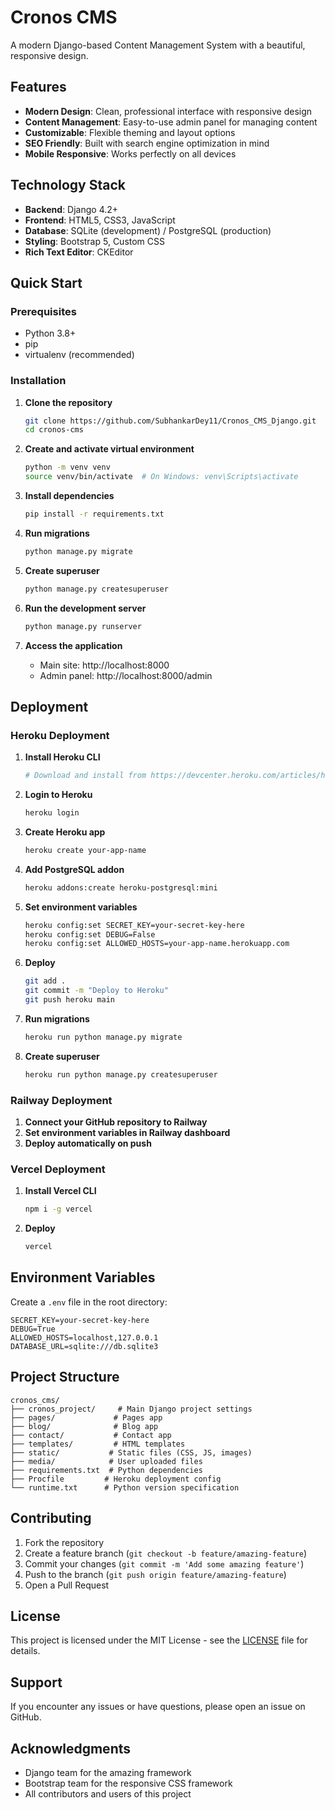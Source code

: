 # Cronos CMS

A modern Django-based Content Management System with a beautiful, responsive design.

## Features

- **Modern Design**: Clean, professional interface with responsive design
- **Content Management**: Easy-to-use admin panel for managing content
- **Customizable**: Flexible theming and layout options
- **SEO Friendly**: Built with search engine optimization in mind
- **Mobile Responsive**: Works perfectly on all devices

## Technology Stack

- **Backend**: Django 4.2+
- **Frontend**: HTML5, CSS3, JavaScript
- **Database**: SQLite (development) / PostgreSQL (production)
- **Styling**: Bootstrap 5, Custom CSS
- **Rich Text Editor**: CKEditor

## Quick Start

### Prerequisites

- Python 3.8+
- pip
- virtualenv (recommended)

### Installation

1. **Clone the repository**
   ```bash
   git clone https://github.com/SubhankarDey11/Cronos_CMS_Django.git 
   cd cronos-cms
   ```

2. **Create and activate virtual environment**
   ```bash
   python -m venv venv
   source venv/bin/activate  # On Windows: venv\Scripts\activate
   ```

3. **Install dependencies**
   ```bash
   pip install -r requirements.txt
   ```

4. **Run migrations**
   ```bash
   python manage.py migrate
   ```

5. **Create superuser**
   ```bash
   python manage.py createsuperuser
   ```

6. **Run the development server**
   ```bash
   python manage.py runserver
   ```

7. **Access the application**
   - Main site: http://localhost:8000
   - Admin panel: http://localhost:8000/admin

## Deployment

### Heroku Deployment

1. **Install Heroku CLI**
   ```bash
   # Download and install from https://devcenter.heroku.com/articles/heroku-cli
   ```

2. **Login to Heroku**
   ```bash
   heroku login
   ```

3. **Create Heroku app**
   ```bash
   heroku create your-app-name
   ```

4. **Add PostgreSQL addon**
   ```bash
   heroku addons:create heroku-postgresql:mini
   ```

5. **Set environment variables**
   ```bash
   heroku config:set SECRET_KEY=your-secret-key-here
   heroku config:set DEBUG=False
   heroku config:set ALLOWED_HOSTS=your-app-name.herokuapp.com
   ```

6. **Deploy**
   ```bash
   git add .
   git commit -m "Deploy to Heroku"
   git push heroku main
   ```

7. **Run migrations**
   ```bash
   heroku run python manage.py migrate
   ```

8. **Create superuser**
   ```bash
   heroku run python manage.py createsuperuser
   ```

### Railway Deployment

1. **Connect your GitHub repository to Railway**
2. **Set environment variables in Railway dashboard**
3. **Deploy automatically on push**

### Vercel Deployment

1. **Install Vercel CLI**
   ```bash
   npm i -g vercel
   ```

2. **Deploy**
   ```bash
   vercel
   ```

## Environment Variables

Create a `.env` file in the root directory:

```env
SECRET_KEY=your-secret-key-here
DEBUG=True
ALLOWED_HOSTS=localhost,127.0.0.1
DATABASE_URL=sqlite:///db.sqlite3
```

## Project Structure

```
cronos_cms/
├── cronos_project/     # Main Django project settings
├── pages/             # Pages app
├── blog/              # Blog app
├── contact/           # Contact app
├── templates/         # HTML templates
├── static/           # Static files (CSS, JS, images)
├── media/            # User uploaded files
├── requirements.txt  # Python dependencies
├── Procfile         # Heroku deployment config
└── runtime.txt      # Python version specification
```

## Contributing

1. Fork the repository
2. Create a feature branch (`git checkout -b feature/amazing-feature`)
3. Commit your changes (`git commit -m 'Add some amazing feature'`)
4. Push to the branch (`git push origin feature/amazing-feature`)
5. Open a Pull Request

## License

This project is licensed under the MIT License - see the [LICENSE](LICENSE) file for details.

## Support

If you encounter any issues or have questions, please open an issue on GitHub.

## Acknowledgments

- Django team for the amazing framework
- Bootstrap team for the responsive CSS framework
- All contributors and users of this project 